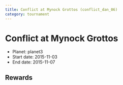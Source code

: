 ```yaml
---
title: Conflict at Mynock Grottos (conflict_dan_06)
category: tournament
---
```

# Conflict at Mynock Grottos

  * Planet: planet3
  * Start date: 2015-11-03
  * End date: 2015-11-07

## Rewards

